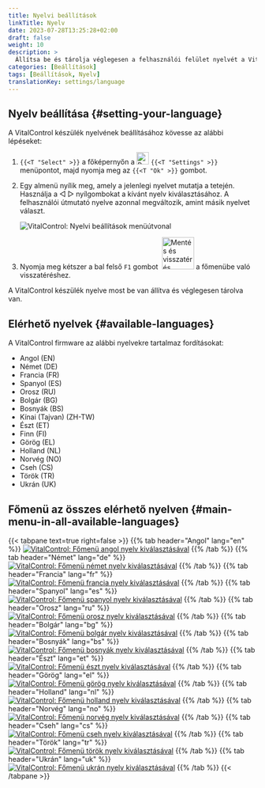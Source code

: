 ```yaml
---
title: Nyelvi beállítások
linkTitle: Nyelv
date: 2023-07-28T13:25:28+02:00
draft: false
weight: 10
description: >
  Állítsa be és tárolja véglegesen a felhasználói felület nyelvét a VitalControl készülékén.
categories: [Beállítások]
tags: [Beállítások, Nyelv]
translationKey: settings/language
---
```

## Nyelv beállítása {#setting-your-language}

A VitalControl készülék nyelvének beállításához kövesse az alábbi lépéseket:

1. `{{<T "Select" >}}` a főképernyőn a <img src="/icons/gear.svg" width="25" align="bottom" alt="Beállítások" /> `{{<T "Settings" >}}` menüpontot, majd nyomja meg az `{{<T "Ok" >}}` gombot.

1. Egy almenü nyílik meg, amely a jelenlegi nyelvet mutatja a tetején. Használja a ◁ ▷ nyílgombokat a kívánt nyelv kiválasztásához. A felhasználói útmutató nyelve azonnal megváltozik, amint másik nyelvet választ.

   ![VitalControl: Nyelvi beállítások menüútvonal](../images/select-lang.png "Nyelv beállítása")

1. Nyomja meg kétszer a bal felső `F1` gombot &nbsp;<img src="/icons/footer/save_exit.svg" width="65" align="bottom" alt="Mentés és visszatérés" /> a főmenübe való visszatéréshez.

A VitalControl készülék nyelve most be van állítva és véglegesen tárolva van.

## Elérhető nyelvek {#available-languages}

A VitalControl firmware az alábbi nyelvekre tartalmaz fordításokat:

- Angol (EN)
- Német (DE)
- Francia (FR)
- Spanyol (ES)
- Orosz (RU)
- Bolgár (BG)
- Bosnyák (BS)
- Kínai (Tajvan) (ZH-TW)
- Észt (ET)
- Finn (FI)
- Görög (EL)
- Holland (NL)
- Norvég (NO)
- Cseh (CS)
- Török (TR)
- Ukrán (UK)

## Főmenü az összes elérhető nyelven {#main-menu-in-all-available-languages}

{{< tabpane text=true right=false >}}
  {{% tab header="Angol" lang="en" %}}
[![VitalControl: Főmenü angol nyelv kiválasztásával](/images/homescreen/english.png "Főmenü Angol")](/en/demo/ "Demo app VitalControl (EN)")
  {{% /tab %}}
  {{% tab header="Német" lang="de" %}}
[![VitalControl: Főmenü német nyelv kiválasztásával](/images/homescreen/german.png "Főmenü Német")](/demo/ "Demo app VitalControl (DE)")
  {{% /tab %}}
  {{% tab header="Francia" lang="fr" %}}
[![VitalControl: Főmenü francia nyelv kiválasztásával](/images/homescreen/french.png "Főmenü Francia")](/fr/demo/ "Demo app VitalControl (FR)")
  {{% /tab %}}
  {{% tab header="Spanyol" lang="es" %}}
[![VitalControl: Főmenü spanyol nyelv kiválasztásával](/images/homescreen/spanish.png "Főmenü Spanyol")](/es/demo/ "Demo app VitalControl (ES)")
  {{% /tab %}}
  {{% tab header="Orosz" lang="ru" %}}
[![VitalControl: Főmenü orosz nyelv kiválasztásával](/images/homescreen/russian.png "Főmenü Orosz")](/ru/demo/ "Demo app VitalControl (RU)")
  {{% /tab %}}
  {{% tab header="Bolgár" lang="bg" %}}
[![VitalControl: Főmenü bolgár nyelv kiválasztásával](/images/homescreen/bulgarian.png "Főmenü Bolgár")](/bg/demo/ "Demo app VitalControl (BG)")
  {{% /tab %}}
  {{% tab header="Bosnyák" lang="bs" %}}
[![VitalControl: Főmenü bosnyák nyelv kiválasztásával](/images/homescreen/bosnian.png "Főmenü Bosnyák")](/bs/demo/ "Demo app VitalControl (BS)")
  {{% /tab %}}
  {{% tab header="Észt" lang="et" %}}
[![VitalControl: Főmenü észt nyelv kiválasztásával](/images/homescreen/estonian.png "Főmenü Észt")](/et/demo/ "Demo app VitalControl (ET)")
  {{% /tab %}}
  {{% tab header="Görög" lang="el" %}}
[![VitalControl: Főmenü görög nyelv kiválasztásával](/images/homescreen/greek.png "Főmenü Görög")](/el/demo/ "Demo app VitalControl (EL)")
  {{% /tab %}}
  {{% tab header="Holland" lang="nl" %}}
[![VitalControl: Főmenü holland nyelv kiválasztásával](/images/homescreen/dutch.png "Főmenü Holland")](/nl/demo/ "Demo app VitalControl (NL)")
  {{% /tab %}}
  {{% tab header="Norvég" lang="no" %}}
[![VitalControl: Főmenü norvég nyelv kiválasztásával](/images/homescreen/norwegian.png "Főmenü Norvég")](/no/demo/ "Demo app VitalControl (NO)")
  {{% /tab %}}
  {{% tab header="Cseh" lang="cs" %}}
[![VitalControl: Főmenü cseh nyelv kiválasztásával](/images/homescreen/czech.png "Főmenü Cseh")](/cs/demo/ "Demo app VitalControl (CS)")
  {{% /tab %}}
  {{% tab header="Török" lang="tr" %}}
[![VitalControl: Főmenü török nyelv kiválasztásával](/images/homescreen/turkish.png "Főmenü Török")](/tr/demo/ "Demo app VitalControl (TR)")
  {{% /tab %}}
  {{% tab header="Ukrán" lang="uk" %}}
[![VitalControl: Főmenü ukrán nyelv kiválasztásával](/images/homescreen/ukrainian.png "Főmenü Ukrán")](/uk/demo/ "Demo app VitalControl (UK)")
  {{% /tab %}}
{{< /tabpane >}}


